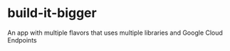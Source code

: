 # build-it-bigger
An app with multiple flavors that uses multiple libraries and Google Cloud Endpoints
